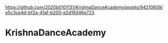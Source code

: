 

https://github.com/2020b0101131/KrishnaDanceAcademy/assets/94210609/e5c3ce4d-bf2a-41af-b200-e2d19346e723

# KrishnaDanceAcademy

